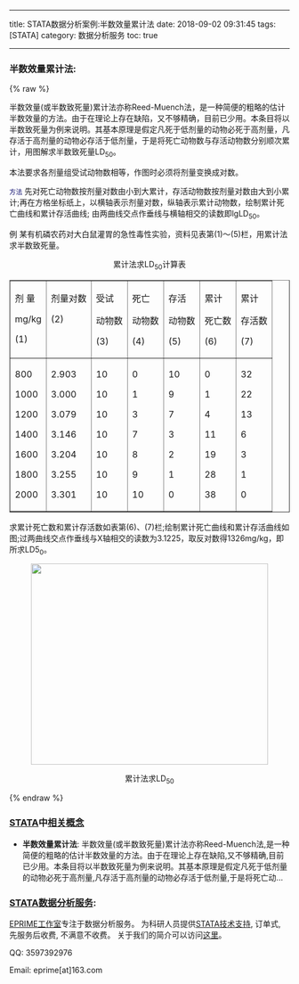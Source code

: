 
---
title: STATA数据分析案例:半数效量累计法
date: 2018-09-02 09:31:45
tags: [STATA]
category: 数据分析服务
toc: true

---



<span></span>
<!-- more -->



### 半数效量累计法:

{% raw %}
<div class="p1">半数效量(或半数致死量)累计法亦称Reed-Muench法，是一种简便的粗略的估计半数效量的方法。由于在理论上存在缺陷，又不够精确，目前已少用。本条目将以半数致死量为例来说明。其基本原理是假定凡死于低剂量的动物必死于高剂量，凡存活于高剂量的动物必存活于低剂量，于是将死亡动物数与存活动物数分别顺次累计，用图解求半数致死量LD<sub>50</sub>。
<p>本法要求各剂量组受试动物数相等，作图时必须将剂量变换成对数。
</p><p><font color="#0A0A6C"><small>方法</small></font> 先对死亡动物数按剂量对数由小到大累计，存活动物数按剂量对数由大到小累计;再在方格坐标纸上，以横轴表示剂量对数，纵轴表示累计动物数，绘制累计死亡曲线和累计存活曲线; 由两曲线交点作垂线与横轴相交的读数即lgLD<sub>50</sub>。
</p><p>例 某有机磷农药对大白鼠灌胃的急性毒性实验，资料见表第(1)～(5)栏，用累计法求半数致死量。
</p><p></p><p align="center">累计法求LD<sub>50</sub>计算表</p>
<p></p><p align="center"></p><div class="dtable"><table imgpath="/CRFDPIC/R200612059/R200612059.0205.1.png" class="viewtb" border="1"><tr valign="top"><td class="viewtd">
剂 量<br>
mg/kg<br>
(1)</td><td class="viewtd">
剂量对数<br>
(2)</td><td class="viewtd">
受试<br>
动物数<br>
(3)</td><td class="viewtd">
死亡<br>
动物数<br>
(4)</td><td class="viewtd">
存活<br>
动物数<br>
(5)</td><td class="viewtd">
累计<br>
死亡数<br>
(6)</td><td class="viewtd">
累计<br>
存活数<br>
(7)</td></tr><tr valign="top"><td class="viewtd">
800<br>
1000<br>
1200<br>
1400<br>
1600<br>
1800<br>
2000</td><td class="viewtd">
2.903<br>
3.000<br>
3.079<br>
3.146<br>
3.204<br>
3.255<br>
3.301</td><td class="viewtd">
10<br>
10<br>
10<br>
10<br>
10<br>
10<br>
10</td><td class="viewtd">
0<br>
1<br>
3<br>
7<br>
8<br>
9<br>
10</td><td class="viewtd">
10<br>
9<br>
7<br>
3<br>
2<br>
1<br>
0</td><td class="viewtd">
0<br>
1<br>
4<br>
11<br>
19<br>
28<br>
38</td><td class="viewtd">
32<br>
22<br>
13<br>
6<br>
3<br>
1<br>
0</td></tr></table></div>
<p>求累计死亡数和累计存活数如表第(6)、(7)栏;绘制累计死亡曲线和累计存活曲线如图;过两曲线交点作垂线与X轴相交的读数为3.1225，取反对数得1326mg/kg，即所求LD5<sub>0</sub>。</p><p align="center"><span class="imgdiv" style="text-align:center;"><img onclick="zoomPic(this);" align="absmiddle" width="426" height="361" src="/CRFDPIC/R200612059/R200612059.0205.3.png"></span></p>
<p></p><p align="center">累计法求LD<sub>50</sub></p></div>
{% endraw %}



### [STATA](/tags/STATA/)中[相关概念](/categories/数据分析服务)

- **半数效量累计法**: 半数效量(或半数致死量)累计法亦称Reed-Muench法,是一种简便的粗略的估计半数效量的方法。由于在理论上存在缺陷,又不够精确,目前已少用。本条目将以半数致死量为例来说明。其基本原理是假定凡死于低剂量的动物必死于高剂量,凡存活于高剂量的动物必存活于低剂量,于是将死亡动...




### [STATA](/tags/STATA/)[数据分析服务](/categories/数据分析服务/):
[EPRIME工作室](http://eprime.cn/)专注于数据分析服务。
为科研人员提供[STATA技术支持](http://eprime.cn/2018/08/18/EPRIME工作室STATA代做服务详情/), 订单式, 先服务后收费, 不满意不收费。
关于我们的简介可以访问[这里](http://eprime.cn/2018/08/17/关于EPRIME工作室/)。

QQ: 3597392976

Email: eprime[at]163.com


